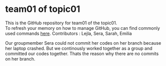 # team01 of topic01 
 This is the GitHub repository for team01 of the topic01.  
 To refresh your memory on how to manage GitHub, you can find commonly used commands [here](https://github.com/joshnh/Git-Commands). 
 Contributors : Lejla, Sera, Sarah, Emilia

 Our groupmember Sera could not commit her codes on her branch because her laptop crashed. But we continously worked together as a group and committed our codes together. 
 Thats the reason why there are no commits on her branch.
